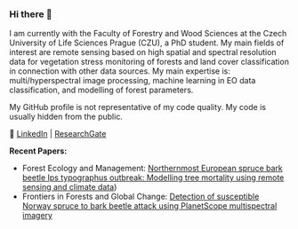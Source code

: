 ### Hi there 👋

I am currently with the Faculty of Forestry and Wood Sciences at the Czech University of Life Sciences Prague (CZU), a PhD student. My main fields of interest are remote sensing based on high spatial and spectral resolution data for vegetation stress monitoring of forests and land cover classification in connection with other data sources. My main expertise is: multi/hyperspectral image processing, machine learning in EO data classification, and modelling of forest parameters.

My GitHub profile is not representative of my code quality. My code is usually hidden from the public.

💬 [LinkedIn](https://www.linkedin.com/in/aleksei-trubin/) | [ResearchGate](https://www.researchgate.net/profile/Aleksei-Trubin)

**Recent Papers:**

- Forest Ecology and Management: [Northernmost European spruce bark beetle Ips typographus outbreak: Modelling tree mortality using remote sensing and climate data](http://dx.doi.org/10.1016/j.foreco.2021.119829))
- Frontiers in Forests and Global Change: [Detection of susceptible Norway spruce to bark beetle attack using PlanetScope multispectral imagery](http://dx.doi.org/10.3389/ffgc.2023.1130721)

<!--
**alekseitrubin/alekseitrubin** is a ✨ _special_ ✨ repository because its `README.md` (this file) appears on your GitHub profile.

Here are some ideas to get you started:

- 🔭 I’m currently working on ...
- 🌱 I’m currently learning ...
- 👯 I’m looking to collaborate on ...
- 🤔 I’m looking for help with ...
- 💬 Ask me about ...
- 📫 How to reach me: ...
- 😄 Pronouns: ...
- ⚡ Fun fact: ...
-->
